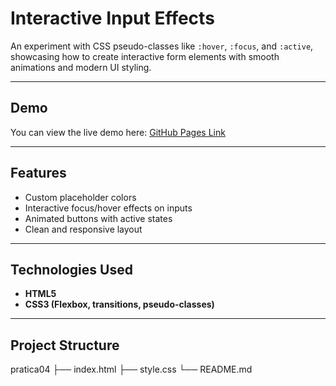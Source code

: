 # Interactive Input Effects 

An experiment with CSS pseudo-classes like `:hover`, `:focus`, and `:active`, showcasing how to create interactive form elements with smooth animations and modern UI styling.

---

## Demo
You can view the live demo here: [GitHub Pages Link](https://rianprei.github.io/interactive-input-effects/)

---

## Features
- Custom placeholder colors  
- Interactive focus/hover effects on inputs  
- Animated buttons with active states  
- Clean and responsive layout  

---

## Technologies Used
- **HTML5**
- **CSS3 (Flexbox, transitions, pseudo-classes)**

---

## Project Structure
pratica04
├── index.html
├── style.css
└── README.md
